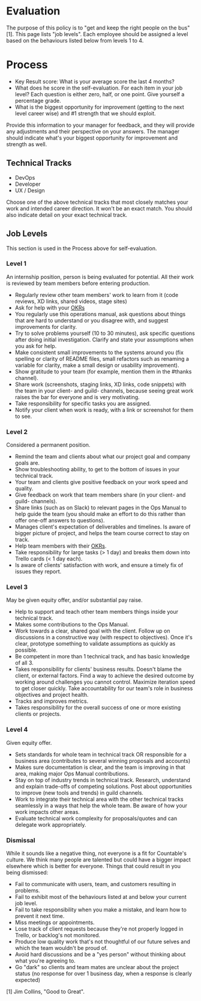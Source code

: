 
# Evaluation

The purpose of this policy is to "get and keep the right people on the bus" [1]. This page lists "job levels". Each employee should be assigned a level based on the behaviours listed below from levels 1 to 4.

# Process
  * Key Result score: What is your average score the last 4 months?
  * What does he score in the self-evaluation. For each item in your job level? Each question is either zero, half, or one point. Give yourself a percentage grade.
  * What is the biggest opportunity for improvement (getting to the next level career wise) and #1 strength that we should exploit.
  
Provide this information to your manager for feedback, and they will provide any adjustments and their perspective on your answers. The manager should indicate what's your biggest opportunity for improvement and strength as well.

## Technical Tracks
  * DevOps
  * Developer
  * UX / Design

Choose one of the above technical tracks that most closely matches your work and intended career direction. It won't be an exact match. You should also indicate detail on your exact technical track.

## Job Levels

This section is used in the Process above for self-evaluation.

### Level 1
An internship position, person is being evaluated for potential. All their work is reviewed by team members before entering production.

   * Regularly review other team members' work to learn from it (code reviews, XD links, shared videos, stage sites)
   * Ask for help with your [OKRs](../../OKRS.md)
   * You regularly use this operations manual, ask questions about things that are hard to understand or you disagree with, and suggest improvements for clarity.
   * Try to solve problems yourself (10 to 30 minutes), ask specific questions after doing initial investigation. Clarify and state your assumptions when you ask for help.
   * Make consistent small improvements to the systems around you (fix spelling or clarity of README files, small refactors such as renaming a variable for clarity, make a small design or usability improvement).
   * Show gratitude to your team (for example, mention them in the #thanks channel).
   * Share work (screenshots, staging links, XD links, code snippets) with the team in your client-<name> and guild-<name> channels, because seeing great work raises the bar for everyone and is very motivating.
   * Take responsibility for specific tasks you are assigned.
   * Notify your client when work is ready, with a link or screenshot for them to see.

### Level 2
Considered a permanent position.

   * Remind the team and clients about what our project goal and company goals are.
   * Show troubleshooting ability, to get to the bottom of issues in your technical track.
   * Your team and clients give positive feedback on your work speed and quality.
   * Give feedback on work that team members share (in your client-<name> and guild-<name> channels).
   * Share links (such as on Slack) to relevant pages in the Ops Manual to help guide the team (you should make an effort to do this rather than offer one-off answers to questions).
   * Manages client's expectation of deliverables and timelines. Is aware of bigger picture of project, and helps the team course correct to stay on track.
   * Help team members with their [OKRs](../../OKRS.md).
   * Take responsibility for large tasks (> 1 day) and breaks them down into Trello cards (< 1 day each).
   * Is aware of clients' satisfaction with work, and ensure a timely fix of issues they report.


### Level 3
May be given equity offer, and/or substantial pay raise.

   * Help to support and teach other team members things inside your technical track.
   * Makes some contributions to the Ops Manual.
   * Work towards a clear, shared goal with the client. Follow up on discussions in a constructive way (with respect to objectives). Once it's clear, prototype something to validate assumptions as quickly as possible.
   * Be competent in more than 1 technical track, and has basic knowledge of all 3.
   * Takes responsibility for clients' business results. Doesn't blame the client, or external factors. Find a way to achieve the desired outcome by working around challenges you cannot control. Maximize iteration speed to get closer quickly. Take accountability for our team's role in business objectives and project health.
   * Tracks and improves metrics.
   * Takes responsibility for the overall success of one or more existing clients or projects.

### Level 4
Given equity offer.

   * Sets standards for whole team in technical track OR responsible for a business area (contributes to several winning proposals and accounts)
   * Makes sure documentation is clear, and the team is improving in that area, making major Ops Manual contributions.
   * Stay on top of industry trends in technical track. Research, understand and explain trade-offs of competing solutions. Post about opportunities to improve (new tools and trends) in guild channels.
   * Work to integrate their technical area with the other technical tracks seamlessly in a ways that help the whole team. Be aware of how your work impacts other areas.
   * Evaluate technical work complexity for proposals/quotes and can delegate work appropriately.

### Dismissal

While it sounds like a negative thing, not everyone is a fit for Countable's culture. We think many people are talented but could have a bigger impact elsewhere which is better for everyone. Things that could result in you being dismissed:
   * Fail to communicate with users, team, and customers resulting in problems.
   * Fail to exhibit most of the behaviours listed at and below your current job level.
   * Fail to take responsibility when you make a mistake, and learn how to prevent it next time.
   * Miss meetings or appointments.
   * Lose track of client requests because they're not properly logged in Trello, or backlog's not monitored.
   * Produce low quality work that's not thoughtful of our future selves and which the team wouldn't be proud of.
   * Avoid hard discussions and be a "yes person" without thinking about what you're agreeing to.
   * Go "dark" so clients and team mates are unclear about the project status (no response for over 1 business day, when a response is clearly expected)
   
 
[1] Jim Collins, "Good to Great".

